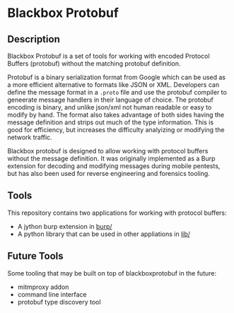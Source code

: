 # Blackbox Protobuf

## Description

Blackbox Protobuf is a set of tools for working with encoded Protocol Buffers
(protobuf) without the matching protobuf definition.

Protobuf is a binary serialization format from Google which can be used as a
more efficient alternative to formats like JSON or XML. Developers can define
the message format in a `.proto` file and use the protobuf compiler to
geneerate message handlers in their language of choice. The protobuf encoding
is binary, and unlike json/xml not human readable or easy to modify by hand.
The format also takes advantage of both sides having the message definition and
strips out much of the type information. This is good for efficiency, but
increases the difficulty analyizing or modifying the network traffic.

Blackbox protobuf is designed to allow working with protocol buffers without
the message definition. It was originally implemented as a Burp extension for
decoding and modifying messages during mobile pentests, but has also been used
for reverse engineering and forensics tooling.

## Tools

This repository contains two applications for working with protocol buffers:

- A jython burp extension in [burp/](https://github.com/nccgroup/blackboxprotobuf/tree/master/burp)
- A python library that can be used in other appliations in [lib/](https://github.com/nccgroup/blackboxprotobuf/tree/master/lib)

## Future Tools

Some tooling that may be built on top of blackboxprotobuf in the future:

- mitmproxy addon
- command line interface
- protobuf type discovery tool
